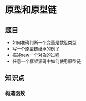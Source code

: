 # 原型和原型链

## 题目

* 如何准确判断一个变量是数组类型
* 写一个原型链继承的例子
* 描述new一个对象的过程
* 任意一个框架源码中如何使用原型链

## 知识点

### 构造函数